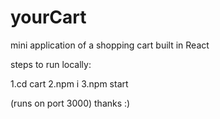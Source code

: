 # yourCart
mini application of a shopping cart built in React

steps to run locally:

1.cd cart
2.npm i
3.npm start 

(runs on port 3000)
thanks :)
